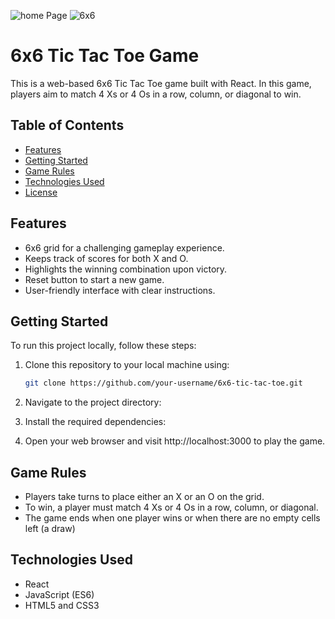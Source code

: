 ![home Page](https://github.com/muhibh22/tic-tac-toe/assets/111929761/736e043d-0973-48a1-b032-12bbb284f82e)
![6x6](https://github.com/muhibh22/tic-tac-toe/assets/111929761/0289fe90-6d08-4792-88fa-7ffb46e3386b)

# 6x6 Tic Tac Toe Game

This is a web-based 6x6 Tic Tac Toe game built with React. In this game, players aim to match 4 Xs or 4 Os in a row, column, or diagonal to win.

## Table of Contents

- [Features](#features)
- [Getting Started](#getting-started)
- [Game Rules](#game-rules)
- [Technologies Used](#technologies-used)
- [License](#license)

## Features

- 6x6 grid for a challenging gameplay experience.
- Keeps track of scores for both X and O.
- Highlights the winning combination upon victory.
- Reset button to start a new game.
- User-friendly interface with clear instructions.

## Getting Started

To run this project locally, follow these steps:

1. Clone this repository to your local machine using:

   ```bash
   git clone https://github.com/your-username/6x6-tic-tac-toe.git

2. Navigate to the project directory:


3. Install the required dependencies:


4. Open your web browser and visit http://localhost:3000 to play the game.


## Game Rules

- Players take turns to place either an X or an O on the grid.
- To win, a player must match 4 Xs or 4 Os in a row, column, or diagonal.
- The game ends when one player wins or when there are no empty cells left (a draw)

## Technologies Used

- React
- JavaScript (ES6)
- HTML5 and CSS3
